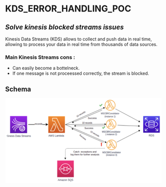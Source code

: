 # KDS_ERROR_HANDLING_POC
## _Solve kinesis blocked streams issues_

Kinesis Data Streams (KDS) allows to collect and push data in real time, allowing to process your data in real time from thousands of data sources. 



### Main Kinesis Streams cons :

- Can easily become  a bottelneck. 
- If one message is not proceessed correctly, the stream is blocked. 


## Schema

![](https://github.com/pi-square-io/kinesis-error-handling-poc/blob/main/schema.png)
